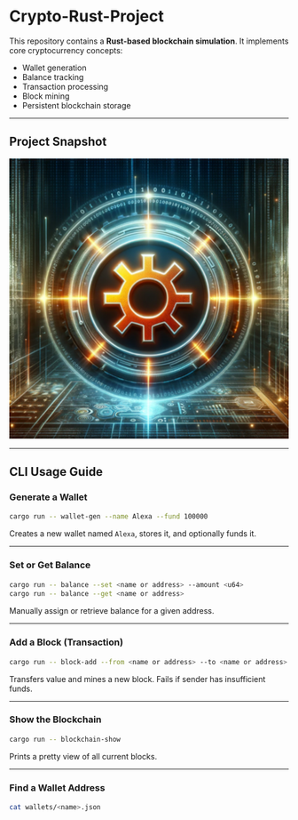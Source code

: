 
# Crypto-Rust-Project

This repository contains a **Rust-based blockchain simulation**. It implements core cryptocurrency concepts:

- Wallet generation
- Balance tracking
- Transaction processing
- Block mining
- Persistent blockchain storage

---

## Project Snapshot

![Crypto Engine Gear](photo.png)

---

## CLI Usage Guide

### Generate a Wallet

```bash
cargo run -- wallet-gen --name Alexa --fund 100000
```

Creates a new wallet named `Alexa`, stores it, and optionally funds it.

---

### Set or Get Balance

```bash
cargo run -- balance --set <name or address> --amount <u64>
cargo run -- balance --get <name or address>
```

Manually assign or retrieve balance for a given address.

---

### Add a Block (Transaction)

```bash
cargo run -- block-add --from <name or address> --to <name or address> --amount <u64>
```

Transfers value and mines a new block. Fails if sender has insufficient funds.

---

### Show the Blockchain

```bash
cargo run -- blockchain-show
```

Prints a pretty view of all current blocks.

---

### Find a Wallet Address

```bash
cat wallets/<name>.json
```
  